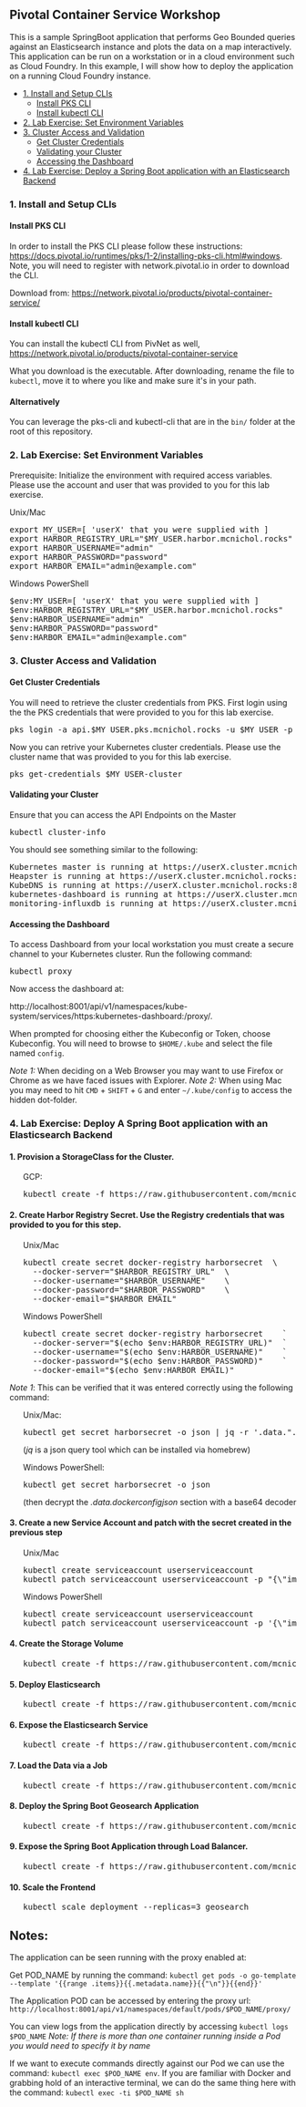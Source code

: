 ## Pivotal Container Service Workshop
This is a sample SpringBoot application that performs Geo Bounded queries against an Elasticsearch instance and plots the data on a map interactively. This application can be run on a workstation or in a cloud environment such as Cloud Foundry. In this example, I will show how to deploy the application on a running Cloud Foundry instance.
<!-- TOC depthFrom:3 depthTo:6 withLinks:1 updateOnSave:1 orderedList:0 -->

- [1. Install and Setup CLIs](#1-install-and-setup-clis)
	- [Install PKS CLI](#install-pks-cli)
	- [Install kubectl CLI](#install-kubectl-cli)
- [2. Lab Exercise: Set Environment Variables](#2-lab-exercise-set-environment-variables)
- [3. Cluster Access and Validation](#3-cluster-access-and-validation)
	- [Get Cluster Credentials](#get-cluster-credentials)
	- [Validating your Cluster](#validating-your-cluster)
	- [Accessing the Dashboard](#accessing-the-dashboard)
- [4. Lab Exercise: Deploy a Spring Boot application with an Elasticsearch Backend](#4-lab-exercise-deploy-a-springboot-application-with-an-elastic-search-backend)

<!-- /TOC -->

### 1. Install and Setup CLIs
#### Install PKS CLI
In order to install the PKS CLI please follow these instructions: https://docs.pivotal.io/runtimes/pks/1-2/installing-pks-cli.html#windows. Note, you will need to register with network.pivotal.io in order to download the CLI.

Download from: https://network.pivotal.io/products/pivotal-container-service/

#### Install kubectl CLI
You can install the kubectl CLI from PivNet as well, https://network.pivotal.io/products/pivotal-container-service

What you download is the executable. After downloading, rename the file to `kubectl`, move it to where you like and make sure it's in your path.

#### Alternatively
You can leverage the pks-cli and kubectl-cli that are in the `bin/` folder at the root of this repository.

### 2. Lab Exercise: Set Environment Variables
Prerequisite: Initialize the environment with required access variables. Please use the account and user that was provided to you for this lab exercise.

Unix/Mac
<pre>
export MY_USER=[ 'userX' that you were supplied with ]
export HARBOR_REGISTRY_URL="$MY_USER.harbor.mcnichol.rocks"
export HARBOR_USERNAME="admin"
export HARBOR_PASSWORD="password"
export HARBOR_EMAIL="admin@example.com"
</pre>

Windows PowerShell
<pre>
$env:MY_USER=[ 'userX' that you were supplied with ]
$env:HARBOR_REGISTRY_URL="$MY_USER.harbor.mcnichol.rocks"
$env:HARBOR_USERNAME="admin"
$env:HARBOR_PASSWORD="password"
$env:HARBOR_EMAIL="admin@example.com"
</pre>

### 3. Cluster Access and Validation
#### Get Cluster Credentials
You will need to retrieve the cluster credentials from PKS. First login using the the PKS credentials that were provided to you for this lab exercise.

<pre>pks login -a api.$MY_USER.pks.mcnichol.rocks -u $MY_USER -p password -k</pre>

Now you can retrive your Kubernetes cluster credentials. Please use the cluster name that was provided to you for this lab exercise.

<pre>pks get-credentials $MY_USER-cluster </pre>

#### Validating your Cluster
Ensure that you can access the API Endpoints on the Master
<pre>kubectl cluster-info</pre>

You should see something similar to the following:
<pre>
Kubernetes master is running at https://userX.cluster.mcnichol.rocks:8443
Heapster is running at https://userX.cluster.mcnichol.rocks:8443/api/v1/namespaces/kube-system/services/heapster/proxy
KubeDNS is running at https://userX.cluster.mcnichol.rocks:8443/api/v1/namespaces/kube-system/services/kube-dns:dns/proxy
kubernetes-dashboard is running at https://userX.cluster.mcnichol.rocks:8443/api/v1/namespaces/kube-system/services/https:kubernetes-dashboard:/proxy
monitoring-influxdb is running at https://userX.cluster.mcnichol.rocks:8443/api/v1/namespaces/kube-system/services/monitoring-influxdb/proxy
</pre>

#### Accessing the Dashboard

To access Dashboard from your local workstation you must create a secure channel to your Kubernetes cluster. Run the following command:

<pre>kubectl proxy</pre>

Now access the dashboard at:

http://localhost:8001/api/v1/namespaces/kube-system/services/https:kubernetes-dashboard:/proxy/.

When prompted for choosing either the Kubeconfig or Token, choose Kubeconfig.  You will need to browse to `$HOME/.kube` and select the file named `config`.

*Note 1:* When deciding on a Web Browser you may want to use Firefox or Chrome as we have faced issues with Explorer.
*Note 2:* When using Mac you may need to hit `CMD` + `SHIFT` + `G` and enter `~/.kube/config` to access the hidden dot-folder.

### 4. Lab Exercise: Deploy A Spring Boot application with an Elasticsearch Backend
#### 1. Provision a StorageClass for the Cluster. 

<ul>GCP:
<pre>kubectl create -f https://raw.githubusercontent.com/mcnichol/pks-workshop/master/app/Step_0_ProvisionStorageClass_GCP.yaml</pre>
</ul>


#### 2. Create Harbor Registry Secret. Use the Registry credentials that was provided to you for this step.
<ul>Unix/Mac
<pre>
kubectl create secret docker-registry harborsecret  \
  --docker-server="$HARBOR_REGISTRY_URL"  \
  --docker-username="$HARBOR_USERNAME"    \
  --docker-password="$HARBOR_PASSWORD"    \
  --docker-email="$HARBOR_EMAIL"
</pre>
</ul>

<ul>Windows PowerShell
<pre>
kubectl create secret docker-registry harborsecret    `
  --docker-server="$(echo $env:HARBOR_REGISTRY_URL)"  `
  --docker-username="$(echo $env:HARBOR_USERNAME)"    `
  --docker-password="$(echo $env:HARBOR_PASSWORD)"    `
  --docker-email="$(echo $env:HARBOR_EMAIL)"
</pre>
</ul>

*Note 1*: This can be verified that it was entered correctly using the following command:
<ul>Unix/Mac:
<pre>kubectl get secret harborsecret -o json | jq -r '.data.".dockerconfigjson"' | base64 --decode</pre> (<i>jq</i> is a json query tool which can be installed via homebrew)
</ul>
<ul>Windows PowerShell:
<pre>kubectl get secret harborsecret -o json</pre> (then decrypt the <i>.data.dockerconfigjson</i> section with a base64 decoder
</ul>

#### 3. Create a new Service Account and patch with the secret created in the previous step 
<ul>Unix/Mac
<pre>
kubectl create serviceaccount userserviceaccount
kubectl patch serviceaccount userserviceaccount -p "{\"imagePullSecrets\": [{\"name\": \"harborsecret\"}]}"
</pre>
</ul>

<ul>Windows PowerShell
<pre>
kubectl create serviceaccount userserviceaccount
kubectl patch serviceaccount userserviceaccount -p '{\"imagePullSecrets\": [{\"name\": \"harborsecret\"}]}'
</pre>
</ul>

#### 4. Create the Storage Volume
<ul><pre>kubectl create -f https://raw.githubusercontent.com/mcnichol/pks-workshop/master/app/Step_1_ProvisionStorage.yaml</pre></ul>

#### 5. Deploy Elasticsearch
<ul><pre>kubectl create -f https://raw.githubusercontent.com/mcnichol/pks-workshop/master/app/Step_2_DeployElasticsearch.yaml</pre></ul>

#### 6. Expose the Elasticsearch Service
<ul><pre>kubectl create -f https://raw.githubusercontent.com/mcnichol/pks-workshop/master/app/Step_3_ExposeElasticsearch.yaml</pre></ul>

#### 7. Load the Data via a Job
<ul><pre>kubectl create -f https://raw.githubusercontent.com/mcnichol/pks-workshop/master/app/Step_4_LoadData.yaml</pre></ul>

#### 8. Deploy the Spring Boot Geosearch Application
<ul><pre>kubectl create -f https://raw.githubusercontent.com/mcnichol/pks-workshop/master/app/Step_5_DeploySpringBootApp.yaml</pre></ul>

#### 9. Expose the Spring Boot Application through Load Balancer. 

<ul><pre>kubectl create -f https://raw.githubusercontent.com/mcnichol/pks-workshop/master/app/Step_6_ExposeSpringBootApp.yaml</pre></ul>

#### 10. Scale the Frontend
<ul><pre>kubectl scale deployment --replicas=3 geosearch</pre></ul>

## Notes:
The application can be seen running with the proxy enabled at:

Get POD_NAME by running the command:  `kubectl get pods -o go-template --template '{{range .items}}{{.metadata.name}}{{"\n"}}{{end}}'`

The Application POD can be accessed by entering the proxy url: `http://localhost:8001/api/v1/namespaces/default/pods/$POD_NAME/proxy/`

You can view logs from the application directly by accessing `kubectl logs $POD_NAME` 
*Note: If there is more than one container running inside a Pod you would need to specify it by name*

If we want to execute commands directly against our Pod we can use the command: `kubectl exec $POD_NAME env`. If you are familiar with Docker and grabbing hold of an interactive terminal, we can do the same thing here with the command: `kubectl exec -ti $POD_NAME sh`
